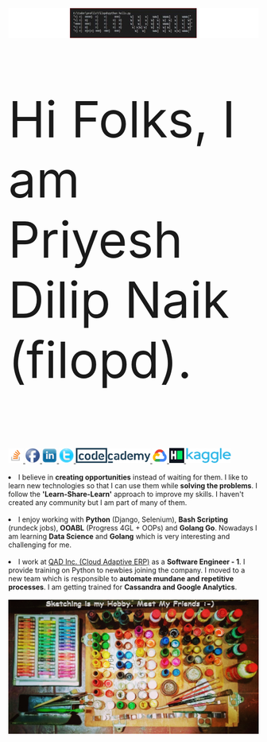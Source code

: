 <img src="https://github.com/filopd/filopd/blob/master/images/filopd-gif.gif" alt="filopd-hello-world" width="550" height="60"/>
<p style="font-size:100px;">Hi Folks, I am Priyesh Dilip Naik (filopd).</p>
<br>
<a href="https://stackoverflow.com/story/naikpd">
<img src="https://github.com/filopd/filopd/blob/master/images/filopd-stackoverflow.png" alt="filopd-stackoverflow-story" width="30" height="30"/>
</a>
<a href="https://www.facebook.com/public/Priyesh-Naik">
<img src="https://github.com/filopd/filopd/blob/master/images/facebook.png" alt="filopd-facebook" width="30" height="30"/>
</a>
<a href="https://www.linkedin.com/in/erpriyeshnaik/">
<img src="https://github.com/filopd/filopd/blob/master/images/linkedin.png" alt="filopd-linkedin" width="30" height="30"/>
</a>
<a href="https://twitter.com/priyesh_filopd">
<img src="https://github.com/filopd/filopd/blob/master/images/twitter.png" alt="filopd-twitter" width="30" height="30"/>
</a>
<a href="https://www.codecademy.com/users/filopd/achievements">
<img src="https://github.com/filopd/filopd/blob/master/images/codecademy.png" alt="filopd-codecademy-badges" width="150" height="30"/>
</a>
<a href="https://google.qwiklabs.com/public_profiles/b4a0adcb-56e9-45d1-93fc-f057b3128076">
<img src="https://github.com/filopd/filopd/blob/master/images/gcp_badges.png" alt="filopd-gcp-badges" width="30" height="30"/>
</a>
<a href="https://www.hackerrank.com/filopd">
<img src="https://github.com/filopd/filopd/blob/master/images/hackerrank.png" alt="filopd-hackerrank-dashboard" width="30" height="30"/>
</a>
<a href="https://www.kaggle.com/filopd">
<img src="https://github.com/filopd/filopd/blob/master/images/kaggle.png" alt="filopd-kaggle" width="90" height="30"/>
</a>

<br>
<br>
<li>I believe in <b>creating opportunities</b> instead of waiting for them. I like to learn new technologies so that I can use them while <b>solving the problems</b>. I follow the <b>'Learn-Share-Learn'</b> approach to improve my skills. I haven't created any community but I am part of many of them.</li>
<br>
<li>I enjoy working with <b>Python</b> (Django, Selenium), <b>Bash Scripting</b> (rundeck jobs), <b>OOABL</b> (Progress 4GL + OOPs) and <b>Golang Go</b>. 
Nowadays I am learning <b>Data Science</b> and <b>Golang</b> which is very interesting and challenging for me.</li>
<br>
<li>I work at <a href='https://www.qad.com/'>QAD Inc. (Cloud Adaptive ERP)</a> as a <b>Software Engineer - 1</b>. I provide training on Python to newbies joining the company. I moved to a new team which is responsible to <b>automate mundane and repetitive processes</b>. I am getting trained for <b>Cassandra and Google Analytics</b>.</li>
<br>
<img src="https://github.com/filopd/filopd/blob/master/images/filopd-wallpaper.jpg" alt="Priyesh Naik github repo wallpaper image."/>
<br>
